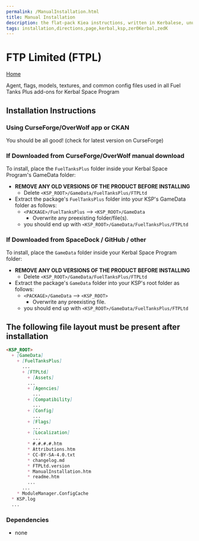 ```yaml
---
permalink: /ManualInstallation.html
title: Manual Installation
description: the flat-pack Kiea instructions, written in Kerbalese, unusally present
tags: installation,directions,page,kerbal,ksp,zer0Kerbal,zedK
---
```


<!-- ManualInstallation.md v1.1.8.1
FTP Limited (FTPL)
created: 01 Oct 2019
updated: 29 Jul 2022 -->

<!-- based upon work by Lisias -->

# FTP Limited (FTPL)

[Home](./index.md)

Agent, flags, models, textures, and common config files used in all Fuel Tanks Plus add-ons for Kerbal Space Program

## Installation Instructions

### Using CurseForge/OverWolf app or CKAN

You should be all good! (check for latest version on CurseForge)

### If Downloaded from CurseForge/OverWolf manual download

To install, place the `FuelTanksPlus` folder inside your Kerbal Space Program's GameData folder:

* **REMOVE ANY OLD VERSIONS OF THE PRODUCT BEFORE INSTALLING**
  * Delete `<KSP_ROOT>/GameData/FuelTanksPlus/FTPLtd`
* Extract the package's `FuelTanksPlus` folder into your KSP's GameData folder as follows:
  * `<PACKAGE>/FuelTanksPlus` --> `<KSP_ROOT>/GameData`
    * Overwrite any preexisting folder/file(s).
  * you should end up with `<KSP_ROOT>/GameData/FuelTanksPlus/FTPLtd`

### If Downloaded from SpaceDock / GitHub / other

To install, place the `GameData` folder inside your Kerbal Space Program folder:

* **REMOVE ANY OLD VERSIONS OF THE PRODUCT BEFORE INSTALLING**
  * Delete `<KSP_ROOT>/GameData/FuelTanksPlus/FTPLtd`
* Extract the package's `GameData` folder into your KSP's root folder as follows:
  * `<PACKAGE>/GameData` --> `<KSP_ROOT>`
    * Overwrite any preexisting file.
  * you should end up with `<KSP_ROOT>/GameData/FuelTanksPlus/FTPLtd`

## The following file layout must be present after installation

```markdown
<KSP_ROOT>
  + [GameData]
    + [FuelTanksPlus]
      ...
      + [FTPLtd]
        + [Assets]
        ...
        + [Agencies]
          ...
        + [Compatibility]
          ...
        + [Config]
          ...
        + [Flags]
          ...
        + [Localization]
          ...
        * #.#.#.#.htm
        * Attributions.htm
        * CC-BY-SA-4.0.txt
        * changelog.md
        * FTPLtd.version
        * ManualInstallation.htm
        * readme.htm
        ...
      ...
    * ModuleManager.ConfigCache
  * KSP.log
  ...
```

### Dependencies

* none